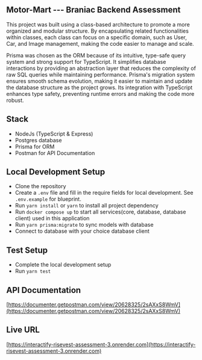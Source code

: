 ## Motor-Mart --- Braniac Backend Assessment

This project was built using a class-based architecture to promote a more organized and modular structure. By encapsulating related functionalities within classes, each class can focus on a specific domain, such as User, Car, and Image management, making the code easier to manage and scale.

Prisma was chosen as the ORM because of its intuitive, type-safe query system and strong support for TypeScript. It simplifies database interactions by providing an abstraction layer that reduces the complexity of raw SQL queries while maintaining performance. Prisma's migration system ensures smooth schema evolution, making it easier to maintain and update the database structure as the project grows. Its integration with TypeScript enhances type safety, preventing runtime errors and making the code more robust.

## Stack

- NodeJs (TypeScript & Express)
- Postgres database
- Prisma for ORM
- Postman for API Documentation

## Local Development Setup

- Clone the repository
- Create a `.env` file and fill in the require fields for local development. See `.env.example` for blueprint.
- Run `yarn install` or `yarn` to install all project dependency
- Run `docker compose up` to start all services(core, database, database client) used in this application
- Run `yarn prisma:migrate` to sync models with database
- Connect to database with your choice database client

## Test Setup
- Complete the local development setup
- Run `yarn test`

## API Documentation

[https://documenter.getpostman.com/view/20628325/2sAXxS8WmV](https://documenter.getpostman.com/view/20628325/2sAXxS8WmV)

## Live URL

[https://interactify-risevest-assessment-3.onrender.com](https://interactify-risevest-assessment-3.onrender.com)
